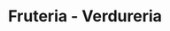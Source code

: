 ---
title: "Fruteria - Verdureria"
url: /los-lagos/fruteria-verdureria-quinchilca/
shop: frutería
---